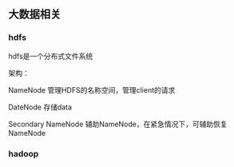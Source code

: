 ## 大数据相关



### hdfs

hdfs是一个分布式文件系统

架构：

NameNode 管理HDFS的名称空间，管理client的请求

DateNode 存储data

Secondary NameNode 辅助NameNode，在紧急情况下，可辅助恢复NameNode



### hadoop



